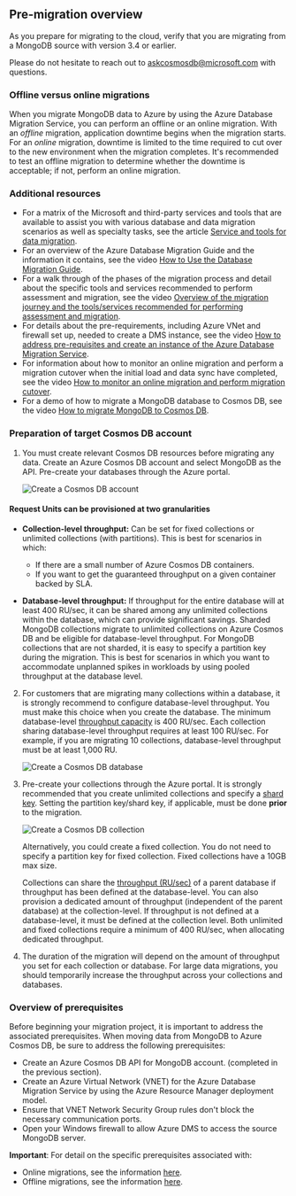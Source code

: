 ## Pre-migration overview

As you prepare for migrating to the cloud, verify that you are migrating from a MongoDB source with version 3.4  or earlier.

Please do not hesitate to reach out to [askcosmosdb@microsoft.com](mailto:askcosmosdb@microsoft.com) with questions.

### Offline versus online migrations

When you migrate MongoDB data to Azure by using the Azure Database Migration Service, you can perform an offline or an online migration. With an *offline* migration, application downtime begins when the migration starts. For an *online* migration, downtime is limited to the time required to cut over to the new environment when the migration completes. It's recommended to test an offline migration to determine whether the downtime is acceptable; if not, perform an online migration.

### Additional resources

- For a matrix of the Microsoft and third-party services and tools that are available to assist you with various database and data migration scenarios as well as specialty tasks, see the article [Service and tools for data migration](https://docs.microsoft.com/azure/dms/dms-tools-matrix).
- For an overview of the Azure Database Migration Guide and the information it contains, see the video [How to Use the Database Migration Guide](https://azure.microsoft.com/resources/videos/how-to-use-the-azure-database-migration-guide/).
- For a walk through of the phases of the migration process and detail about the specific tools and services recommended to perform assessment and migration, see the video [Overview of the migration journey and the tools/services recommended for performing assessment and migration](https://azure.microsoft.com/resources/videos/overview-of-migration-and-recommended-tools-services/).
- For details about the pre-requirements, including Azure VNet and firewall set up, needed to create a DMS instance, see the video [How to address pre-requisites and create an instance of the Azure Database Migration Service](https://azure.microsoft.com/resources/videos/how-to-address-prerequisites-and-create-a-dms-instance/).
- For information about how to monitor an online migration and perform a migration cutover when the initial load and data sync have completed, see the video [How to monitor an online migration and perform migration cutover](https://azure.microsoft.com/resources/videos/how-to-monitor-online-migration-and-perform-cutover/).
- For a demo of how to migrate a MongoDB database to Cosmos DB, see the video [How to migrate MongoDB to Cosmos DB](https://azure.microsoft.com/resources/videos/how-to-migrate-mongodb-to-cosmos-db/).

### Preparation of target Cosmos DB account

1. You must create relevant Cosmos DB resources before migrating any data. Create an Azure Cosmos DB account and select MongoDB as the API. Pre-create your databases through the Azure portal. 

    ![Create a Cosmos DB account](https://mpbdevcontent.azureedge.net/Images/mongo-create-cosmos-account.png)

#### Request Units can be provisioned at two granularities 

- **Collection-level throughput:** Can be set for fixed collections or unlimited collections (with partitions). This is best for scenarios in which:
    - If there are a small number of Azure Cosmos DB containers.
    - If you want to get the guaranteed throughput on a given container backed by SLA.

- **Database-level throughput:** If throughput for the entire database will at least 400 RU/sec, it can be shared among any unlimited collections within the database, which can provide significant savings. Sharded MongoDB collections migrate to unlimited collections on Azure Cosmos DB and be eligible for database-level throughput. For MongoDB collections that are not sharded, it is easy to specify a partition key during the migration. This is best for scenarios in which you want to accommodate unplanned spikes in workloads by using pooled throughput at the database level.

2. For customers that are migrating many collections within a database, it is strongly recommend to configure database-level throughput. You must make this choice when you create the database. The minimum database-level [throughput capacity](https://docs.microsoft.com/azure/cosmos-db/request-units) is 400 RU/sec.
Each collection sharing database-level throughput requires at least 100 RU/sec. For example, if you are migrating 10 collections, database-level throughput must be at least 1,000 RU.

    ![Create a Cosmos DB database](https://mpbdevcontent.azureedge.net/Images/mongo-create-db.png)

3. Pre-create your collections through the Azure portal. It is strongly recommended that you create unlimited collections and specify a [shard key](https://docs.microsoft.com/en-us/azure/cosmos-db/partition-data). Setting the partition key/shard key, if applicable, must be done **prior** to the migration.

    ![Create a Cosmos DB collection](https://mpbdevcontent.azureedge.net/Images/mongo-create-collection.png)

    Alternatively, you could create a fixed collection. You do not need to specify a partition key for fixed collection. Fixed collections have a 10GB max size.

    Collections can share the [throughput (RU/sec)](https://docs.microsoft.com/azure/cosmos-db/set-throughput) of a parent database if throughput has been defined at the database-level. You can also provision a dedicated amount of throughput (independent of the parent database) at the collection-level. If throughput is not defined at a database-level, it must be defined at the collection level.
    Both unlimited and fixed collections require a minimum of 400 RU/sec, when allocating dedicated throughput.

4. The duration of the migration will depend on the amount of throughput you set for each collection or database. For large data migrations, you should temporarily increase the throughput across your collections and databases.

### Overview of prerequisites

Before beginning your migration project, it is important to address the associated prerequisites. When moving data from MongoDB to Azure Cosmos DB, be sure to address the following prerequisites:

* Create an Azure Cosmos DB API for MongoDB account. (completed in the previous section).
* Create an Azure Virtual Network (VNET) for the Azure Database Migration Service by using the Azure Resource Manager deployment model.
* Ensure that VNET Network Security Group rules don't block the necessary communication ports.
* Open your Windows firewall to allow Azure DMS to access the source MongoDB server.

**Important**: For detail on the specific prerequisites associated with:
* Online migrations, see the information [here](https://docs.microsoft.com/en-us/azure/dms/tutorial-mongodb-cosmos-db-online#prerequisites).
* Offline migrations, see the information [here](https://docs.microsoft.com/azure/dms/tutorial-mongodb-cosmos-db#prerequisites).